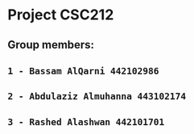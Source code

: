 ﻿# Project CSC212

## Group members: 
## `1 - Bassam AlQarni 442102986`
## `2 - Abdulaziz Almuhanna 443102174`
## `3 - Rashed Alashwan 442101701`
